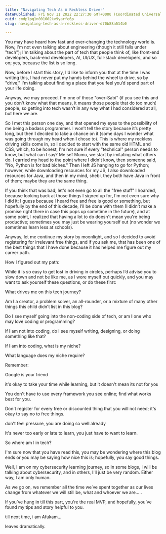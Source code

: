 ```yaml
---
title: "Navigating Tech As A Reckless Driver"
datePublished: Fri Nov 11 2022 22:27:30 GMT+0000 (Coordinated Universal Time)
cuid: cmdplpq1n001602kv9yarfe6p
slug: navigating-tech-as-a-reckless-driver-d70b88a514b0

---
```


You may have heard how fast and ever-changing the technology world is. Now, I'm not even talking about engineering (though it still falls under "tech"); I'm talking about the part of tech that people think of, like front-end developers, back-end developers, AI, UI/UX, full-stack developers, and so on; yes, because the list is so long.

Now, before I start this story, I'd like to inform you that at the time I was writing this, I had never put my hands behind the wheel to drive, so by "drive," I'm talking about finding a place that you feel you’d spend part of your life doing.

Anyway, we may proceed. I'm one of those "over-Sabi" (if you see this and you don't know what that means, it means those people that do too much) people, so getting into tech wasn’t in any way what I had considered at all, but here we are.

So I met this person one day, and that opened my eyes to the possibility of me being a badass programmer. I won’t tell the story because it’s pretty long, but then I decided to take a chance on it (some days I wonder what was going through my head when I chose to). This is where my reckless driving skills come in, so I decided to start with the same old HTML and CSS, which, to be honest, I'm not sure if every "technical" person needs to know, but what can I say? Me sef Mumu, we start by imitating what others do. I carried my head to the point where I didn't know, then someone said, "No, Python is for bad biches." Then I left JS hanging to go for Python; however, while downloading resources for my JS, I also downloaded resources for Java, and then in my mind, shebi, they both have Java in front of them; maybe they are the same thing.

If you think that was bad, let's not even go to all the "free stuff" I hoarded, because looking back at those things I signed up for, I'm not even sure why I did it; I guess because I heard free and free is good or something, but hopefully by the end of this decade, I’ll be done with them (I didn’t make a promise right there in case this pops up sometime in the future), and at some point, I realized that having a lot to do doesn't mean you're being productive; sometimes you may just be wearing yourself out (no wonder we sometimes learn less at schools).

Anyway, let me continue my story by moonlight, and so I decided to avoid registering for irrelevant free things, and if you ask me, that has been one of the best things that I have done because it has helped me figure out my career path.

How I figured out my path:

While it is so easy to get lost in driving in circles, perhaps I’d advise you to slow down and not be like me, as I wore myself out quickly, and you may want to ask yourself these questions, or do these first:

What drives me on this tech journey?

Am I a creator, a problem solver, an all-rounder, or a mixture of many other things this child didn’t list in this blog?

Do I see myself going into the non-coding side of tech, or am I one who may love coding or programming?

If I am not into coding, do I see myself writing, designing, or doing something like that?

If I am into coding, what is my niche?

What language does my niche require?

Remember:

Google is your friend

it's okay to take your time while learning, but it doesn't mean its not for you

You don't have to use every framework you see online; find what works best for you.

Don't register for every free or discounted thing that you will not need; it's okay to say no to free things.

don't feel pressure, you are doing so well already

It's never too early or late to learn, you just have to want to learn.

So where am I in tech?

I'm sure now that you have read this, you may be wondering where this blog ends or you may be saying how nice this is; hopefully, you say good things.

Well, I am on my cybersecurity learning journey, so in some blogs, I will be talking about cybersecurity, and in others, I'll just be very random. Either way, I am only human.

As we go on, we remember all the time we’ve spent together as our lives change from whatever we will still be, what and whoever we are…..

If you’ve hung in till this part, you're the real MVP, and hopefully, you’ve found my tips and story helpful to you.

till next time, i am Afukam…

leaves dramatically.